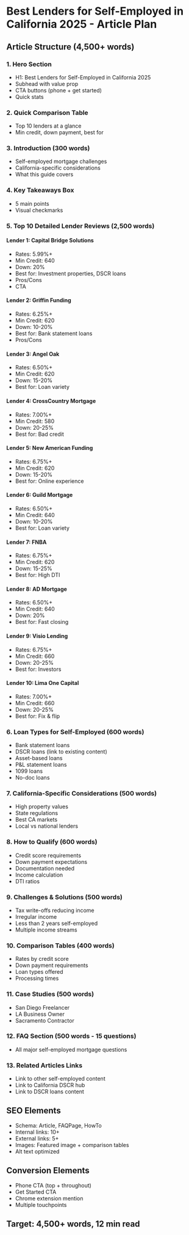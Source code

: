 # Best Lenders for Self-Employed in California 2025 - Article Plan

## Article Structure (4,500+ words)

### 1. Hero Section
- H1: Best Lenders for Self-Employed in California 2025
- Subhead with value prop
- CTA buttons (phone + get started)
- Quick stats

### 2. Quick Comparison Table
- Top 10 lenders at a glance
- Min credit, down payment, best for

### 3. Introduction (300 words)
- Self-employed mortgage challenges
- California-specific considerations
- What this guide covers

### 4. Key Takeaways Box
- 5 main points
- Visual checkmarks

### 5. Top 10 Detailed Lender Reviews (2,500 words)

#### Lender 1: Capital Bridge Solutions
- Rates: 5.99%+
- Min Credit: 640
- Down: 20%
- Best for: Investment properties, DSCR loans
- Pros/Cons
- CTA

#### Lender 2: Griffin Funding
- Rates: 6.25%+
- Min Credit: 620
- Down: 10-20%
- Best for: Bank statement loans
- Pros/Cons

#### Lender 3: Angel Oak
- Rates: 6.50%+
- Min Credit: 620
- Down: 15-20%
- Best for: Loan variety

#### Lender 4: CrossCountry Mortgage
- Rates: 7.00%+
- Min Credit: 580
- Down: 20-25%
- Best for: Bad credit

#### Lender 5: New American Funding
- Rates: 6.75%+
- Min Credit: 620
- Down: 15-20%
- Best for: Online experience

#### Lender 6: Guild Mortgage
- Rates: 6.50%+
- Min Credit: 640
- Down: 10-20%
- Best for: Loan variety

#### Lender 7: FNBA
- Rates: 6.75%+
- Min Credit: 620
- Down: 15-25%
- Best for: High DTI

#### Lender 8: AD Mortgage
- Rates: 6.50%+
- Min Credit: 640
- Down: 20%
- Best for: Fast closing

#### Lender 9: Visio Lending
- Rates: 6.75%+
- Min Credit: 660
- Down: 20-25%
- Best for: Investors

#### Lender 10: Lima One Capital
- Rates: 7.00%+
- Min Credit: 660
- Down: 20-25%
- Best for: Fix & flip

### 6. Loan Types for Self-Employed (600 words)
- Bank statement loans
- DSCR loans (link to existing content)
- Asset-based loans
- P&L statement loans
- 1099 loans
- No-doc loans

### 7. California-Specific Considerations (500 words)
- High property values
- State regulations
- Best CA markets
- Local vs national lenders

### 8. How to Qualify (600 words)
- Credit score requirements
- Down payment expectations
- Documentation needed
- Income calculation
- DTI ratios

### 9. Challenges & Solutions (500 words)
- Tax write-offs reducing income
- Irregular income
- Less than 2 years self-employed
- Multiple income streams

### 10. Comparison Tables (400 words)
- Rates by credit score
- Down payment requirements
- Loan types offered
- Processing times

### 11. Case Studies (500 words)
- San Diego Freelancer
- LA Business Owner
- Sacramento Contractor

### 12. FAQ Section (500 words - 15 questions)
- All major self-employed mortgage questions

### 13. Related Articles Links
- Link to other self-employed content
- Link to California DSCR hub
- Link to DSCR loans content

## SEO Elements
- Schema: Article, FAQPage, HowTo
- Internal links: 10+
- External links: 5+
- Images: Featured image + comparison tables
- Alt text optimized

## Conversion Elements
- Phone CTA (top + throughout)
- Get Started CTA
- Chrome extension mention
- Multiple touchpoints

## Target: 4,500+ words, 12 min read
